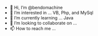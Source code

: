 - 👋 Hi, I’m @bendomachine
- 👀 I’m interested in ... VB, Php, and MySql
- 🌱 I’m currently learning ... Java
- 💞️ I’m looking to collaborate on ...
- 📫 How to reach me ...

<!---
bendomachine/bendomachine is a ✨ special ✨ repository because its `README.md` (this file) appears on your GitHub profile.
You can click the Preview link to take a look at your changes.
--->
